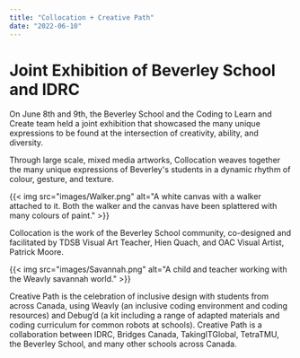 ```yaml
---
title: "Collocation + Creative Path"
date: "2022-06-10"
---
```


# Joint Exhibition of Beverley School and IDRC

On June 8th and 9th, the Beverley School and the Coding to Learn and Create team held a joint exhibition that showcased the many unique expressions to be found at the intersection of creativity, ability, and diversity.

Through large scale, mixed media artworks, Collocation weaves together the many unique expressions of Beverley's students in a dynamic rhythm of colour, gesture, and texture.

{{< img src="images/Walker.png" alt="A white canvas with a walker attached to it. Both the walker and the canvas have been splattered with many colours of paint." >}}

Collocation is the work of the Beverley School community, co-designed and facilitated by TDSB Visual Art Teacher, Hien Quach, and OAC Visual Artist, Patrick Moore.

{{< img src="images/Savannah.png" alt="A child and teacher working with the Weavly savannah world." >}}

Creative Path is the celebration of inclusive design with students from across Canada, using Weavly (an inclusive coding environment and coding resources) and Debug’d (a kit including a range of adapted materials and coding curriculum for common robots at schools). Creative Path is a collaboration between IDRC, Bridges Canada, TakingITGlobal, TetraTMU, the Beverley School, and many other schools across Canada.
